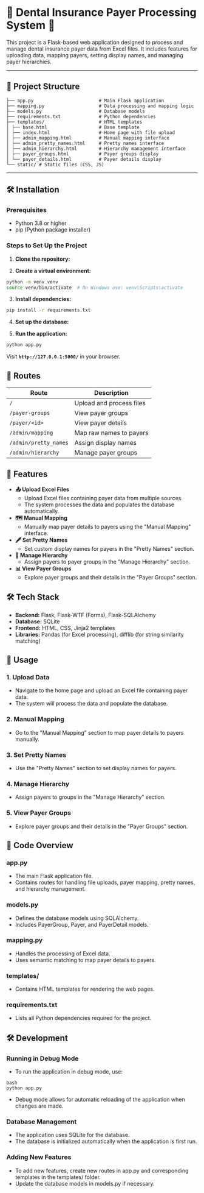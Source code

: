 
# 🦷 Dental Insurance Payer Processing System 🚀

This project is a Flask-based web application designed to process and manage dental insurance payer data from Excel files. It includes features for uploading data, mapping payers, setting display names, and managing payer hierarchies.

---

## 📂 Project Structure
```
├── app.py                        # Main Flask application
├── mapping.py                    # Data processing and mapping logic
├── models.py                     # Database models
├── requirements.txt              # Python dependencies
├── templates/                    # HTML templates
│ ├── base.html                   # Base template
│ ├── index.html                  # Home page with file upload
│ ├── admin_mapping.html          # Manual mapping interface
│ ├── admin_pretty_names.html     # Pretty names interface
│ ├── admin_hierarchy.html        # Hierarchy management interface
│ ├── payer_groups.html           # Payer groups display
│ └── payer_details.html          # Payer details display
└── static/ # Static files (CSS, JS)
```

---

## 🛠️ Installation

### Prerequisites
- Python 3.8 or higher
- pip (Python package installer)

### Steps to Set Up the Project

1. **Clone the repository:**
   
2. **Create a virtual environment:**
```sh
python -m venv venv
source venv/bin/activate  # On Windows use: venv\Scripts\activate
```

3. **Install dependencies:**
```sh
pip install -r requirements.txt
```

4. **Set up the database:**

5. **Run the application:**
```sh
python app.py
```
Visit **`http://127.0.0.1:5000/`** in your browser.

## 🐛 Routes
| Route                 | Description |
|-----------------------|-------------|
| `/`                   | Upload and process files |
| `/payer-groups`       | View payer groups |
| `/payer/<id>`         | View payer details |
| `/admin/mapping`      | Map raw names to payers |
| `/admin/pretty_names` | Assign display names |
| `/admin/hierarchy`    | Manage payer groups |

## 🌟 Features

- **📤 Upload Excel Files**
  - Upload Excel files containing payer data from multiple sources.
  - The system processes the data and populates the database automatically.
- **🗺️ Manual Mapping**
  - Manually map payer details to payers using the "Manual Mapping" interface.
- **🖋️ Set Pretty Names**
  - Set custom display names for payers in the "Pretty Names" section.
- **🌳 Manage Hierarchy**
  - Assign payers to payer groups in the "Manage Hierarchy" section.
- **📊 View Payer Groups**
  - Explore payer groups and their details in the "Payer Groups" section.
 
## 🛠 Tech Stack

- **Backend:** Flask, Flask-WTF (Forms), Flask-SQLAlchemy
- **Database:** SQLite
- **Frontend:** HTML, CSS, Jinja2 templates
- **Libraries:** Pandas (for Excel processing), difflib (for string similarity matching)


## 📝 Usage
### 1. Upload Data
- Navigate to the home page and upload an Excel file containing payer data.
- The system will process the data and populate the database.
### 2. Manual Mapping
- Go to the "Manual Mapping" section to map payer details to payers manually.
### 3. Set Pretty Names
- Use the "Pretty Names" section to set display names for payers.
### 4. Manage Hierarchy
- Assign payers to groups in the "Manage Hierarchy" section.
### 5. View Payer Groups
- Explore payer groups and their details in the "Payer Groups" section.

## 🧩 Code Overview
### app.py
- The main Flask application file.
- Contains routes for handling file uploads, payer mapping, pretty names, and hierarchy management.
### models.py
- Defines the database models using SQLAlchemy.
- Includes PayerGroup, Payer, and PayerDetail models.
### mapping.py
- Handles the processing of Excel data.
- Uses semantic matching to map payer details to payers.
### templates/
- Contains HTML templates for rendering the web pages.
### requirements.txt
- Lists all Python dependencies required for the project.

## 🛠️ Development
### Running in Debug Mode
- To run the application in debug mode, use:
```
bash
python app.py
```
- Debug mode allows for automatic reloading of the application when changes are made.
### Database Management
- The application uses SQLite for the database.
- The database is initialized automatically when the application is first run.
### Adding New Features
- To add new features, create new routes in app.py and corresponding templates in the templates/ folder.
- Update the database models in models.py if necessary.
